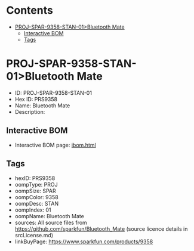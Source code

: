 



Contents
========

* [PROJ-SPAR-9358-STAN-01>Bluetooth Mate](#proj-spar-9358-stan-01bluetooth-mate)
	* [Interactive BOM](#interactive-bom)
	* [Tags](#tags)

# PROJ-SPAR-9358-STAN-01>Bluetooth Mate

- ID: PROJ-SPAR-9358-STAN-01
- Hex ID: PRS9358
- Name: Bluetooth Mate
- Description: 

## Interactive BOM

- Interactive BOM page: [ibom.html](kicad/bom/ibom.html)

## Tags

- hexID: PRS9358
- oompType: PROJ
- oompSize: SPAR
- oompColor: 9358
- oompDesc: STAN
- oompIndex: 01
- oompName: Bluetooth Mate
- sources: All source files from https://github.com/sparkfun/Bluetooth_Mate (source licence details in srcLicense.md)
- linkBuyPage: https://www.sparkfun.com/products/9358
